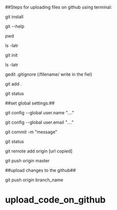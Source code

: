 ##Steps for uploading files on github using terminal:

git install


git --help


pwd

ls -latr

git init

ls -latr

gedit .gitignore  (/filename/ write in the fiel)

git add .

git status

##set global settings:##

git config --global user.name "...."

git config --global user.email "...."

git commit -m "message"

git status 

git remote add origin [url copied]

git push origin master



##upload changes to the github##

git push origin branch_name
# upload_code_on_github

